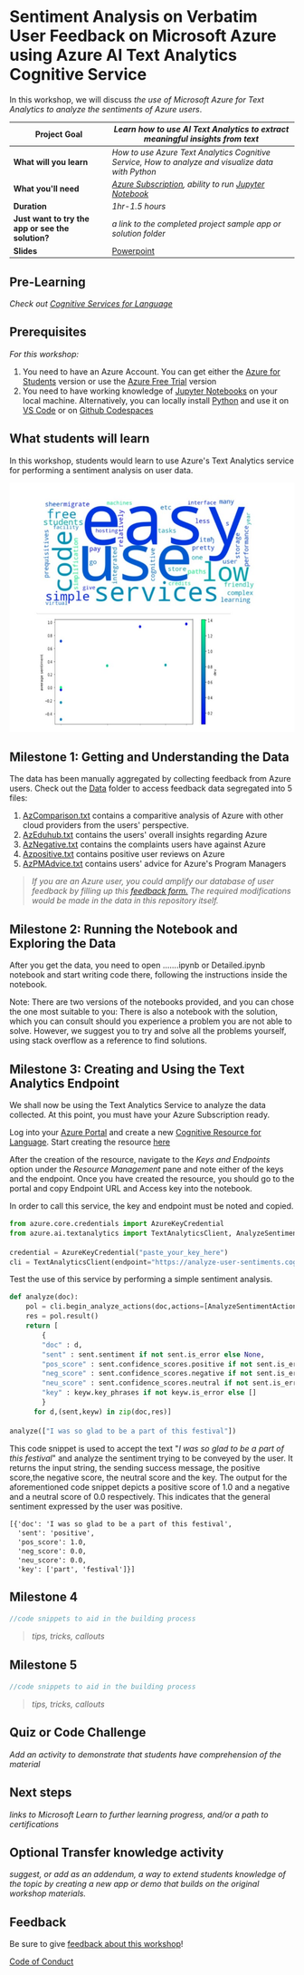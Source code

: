 # Sentiment Analysis on Verbatim User Feedback on Microsoft Azure using Azure AI Text Analytics Cognitive Service

In this workshop, we will discuss *the use of Microsoft Azure for Text Analytics to analyze the sentiments of Azure users*.

| **Project Goal**              | *Learn how to use AI Text Analytics to extract meaningful insights from text*                                    |
| ----------------------------- | --------------------------------------------------------------------- |
| **What will you learn**       | *How to use Azure Text Analytics Cognitive Service, How to analyze and visualize data with Python*                                        |
| **What you'll need**          | *[Azure Subscription](https://azure-for-academics.github.io/getting-azure), ability to run [Jupyter Notebook](https://soshnikov.com/education/how-to-execute-notebooks-from-github/)* |
| **Duration**                  | *1hr-1.5 hours*                                                                |
| **Just want to try the app or see the solution?** | *a link to the completed project sample app or solution folder*                          |
| **Slides** | [Powerpoint](slides.pptx)                          |

## Pre-Learning

*Check out [Cognitive Services for Language](https://docs.microsoft.com/en-us/learn/paths/explore-natural-language-processing/)*

## Prerequisites

*For this workshop:*  <br> 
1. You need to have an Azure Account. You can get either the [Azure for Students](https://azure.microsoft.com/en-us/free/students/?WT.mc_id=academic-49822-dmitryso) version or use the [Azure Free Trial](https://azure.microsoft.com/en-us/free/?WT.mc_id=academic-49822-dmitryso) version <br>
2. You need to have working knowledge of [Jupyter Notebooks](https://jupyter.org/) on your local machine. Alternatively, you can locally install [Python](https://www.python.org/downloads/) and use it on [VS Code](https://code.visualstudio.com/download) or on [Github Codespaces](https://github.com/features/codespaces)<br>


## What students will learn

In this workshop, students would learn to use Azure's Text Analytics service for performing a sentiment analysis on user data.



![image of completed project](images/output.jpg)

## Milestone 1: Getting and Understanding the Data
The data has been manually aggregated by collecting feedback from Azure users. Check out the [Data](https://github.com/ssanya942/Sentiment-Analysis-Using-Azure-Text-Analytics/tree/main/workshop/Data) folder to access feedback data segregated into 5 files: <br>
1. [AzComparison.txt](https://github.com/ssanya942/Sentiment-Analysis-Using-Azure-Text-Analytics/blob/main/workshop/Data/AzComparison.txt) contains a comparitive analysis of Azure with other cloud providers from the users' perspective. <br>
2. [AzEduhub.txt](https://github.com/ssanya942/Sentiment-Analysis-Using-Azure-Text-Analytics/blob/main/workshop/Data/AzEduhub.txt) contains the users' overall insights regarding Azure <br>
3. [AzNegative.txt](https://github.com/ssanya942/Sentiment-Analysis-Using-Azure-Text-Analytics/blob/main/workshop/Data/AzNegative.txt) contains the complaints users have against Azure <br>
4. [Azpositive.txt](https://github.com/ssanya942/Sentiment-Analysis-Using-Azure-Text-Analytics/blob/main/workshop/Data/Azpositive.txt) contains positive user reviews on Azure
5. [AzPMAdvice.txt](https://github.com/ssanya942/Sentiment-Analysis-Using-Azure-Text-Analytics/blob/main/workshop/Data/AzPMAdvice.txt) contains users' advice for Azure's Program Managers


> *If you are an Azure user, you could amplify our database of user feedback by filling up this [feedback form.](https://forms.office.com/r/M5EuyHbTB3) The required modifications would be made in the data in this repository itself.*

## Milestone 2: Running the Notebook and Exploring the Data
After you get the data, you need to open .......ipynb or Detailed.ipynb notebook and start writing code there, following the instructions inside the notebook.

Note: There are two versions of the notebooks provided, and you can chose the one most suitable to you:
There is also a notebook with the solution, which you can consult should you experience a problem you are not able to solve. However, we suggest you to try and solve all the problems yourself, using stack overflow as a reference to find solutions.



## Milestone 3: Creating and Using the Text Analytics Endpoint
We shall now be using the Text Analytics Service to analyze the data collected. At this point, you must have your Azure Subscription ready.

Log into your [Azure Portal](https://portal.azure.com/#home) and create a new [Cognitive Resource for Language](https://docs.microsoft.com/azure/cognitive-services/language-service/overview/?WT.mc_id=academic-49822-dmitryso). Start creating the resource [here](https://ms.portal.azure.com/#create/Microsoft.CognitiveServicesTextAnalytics)

After the creation of the resource, navigate to the *Keys and Endpoints* option under the *Resource Management* pane and note either of the keys and the endpoint. Once you have created the resource, you should go to the portal and copy Endpoint URL and Access key into the notebook.


In order to call this service, the key and endpoint must be noted and copied.

```python
from azure.core.credentials import AzureKeyCredential
from azure.ai.textanalytics import TextAnalyticsClient, AnalyzeSentimentAction, ExtractKeyPhrasesAction

credential = AzureKeyCredential("paste_your_key_here")
cli = TextAnalyticsClient(endpoint="https://analyze-user-sentiments.cognitiveservices.azure.com/", credential=credential)
```
Test the use of this service by performing a simple sentiment analysis. 
```python
def analyze(doc):
    pol = cli.begin_analyze_actions(doc,actions=[AnalyzeSentimentAction(), ExtractKeyPhrasesAction() ])
    res = pol.result()
    return [
        { 
        "doc" : d,
        "sent" : sent.sentiment if not sent.is_error else None,
        "pos_score" : sent.confidence_scores.positive if not sent.is_error else None,
        "neg_score" : sent.confidence_scores.negative if not sent.is_error else None,
        "neu_score" : sent.confidence_scores.neutral if not sent.is_error else None,
        "key" : keyw.key_phrases if not keyw.is_error else []
        }
      for d,(sent,keyw) in zip(doc,res)]

analyze(["I was so glad to be a part of this festival"]) 

```
This code snippet is used to accept the text "*I was so glad to be a part of this festival*" and analyze the sentiment trying to be conveyed by the user. It returns the input string, the sending success message, the positive score,the negative score, the neutral score and the key. 
The output for the aforementioned code snippet depicts a positive score of 1.0 and a negative and a neutral score of 0.0 respectively. This indicates that the general sentiment expressed by the user was positive.

```
[{'doc': 'I was so glad to be a part of this festival',
  'sent': 'positive',
  'pos_score': 1.0,
  'neg_score': 0.0,
  'neu_score': 0.0,
  'key': ['part', 'festival']}]
```


## Milestone 4

```javascript
//code snippets to aid in the building process
```

> *tips, tricks, callouts*

## Milestone 5

```javascript
//code snippets to aid in the building process
```

> *tips, tricks, callouts*

## Quiz or Code Challenge

*Add an activity to demonstrate that students have comprehension of the material*

## Next steps

*links to Microsoft Learn to further learning progress, and/or a path to certifications*

## Optional Transfer knowledge activity

*suggest, or add as an addendum, a way to extend students knowledge of the topic by creating a new app or demo that builds on the original workshop materials.*

## Feedback

Be sure to give [feedback about this workshop](https://forms.office.com/r/MdhJWMZthR)!

[Code of Conduct](CODE_OF_CONDUCT.md)


